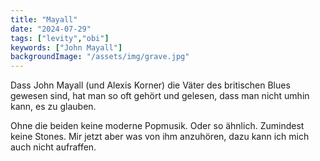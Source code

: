 ```yaml
---
title: "Mayall"
date: "2024-07-29"
tags: ["levity","obi"]
keywords: ["John Mayall"]
backgroundImage: "/assets/img/grave.jpg"
---
```

Dass John Mayall (und Alexis Korner) die Väter des britischen Blues gewesen sind, hat man so oft gehört und gelesen, dass man nicht umhin kann, es zu glauben.

Ohne die beiden keine moderne Popmusik. Oder so ähnlich. Zumindest keine Stones. Mir jetzt aber was von ihm anzuhören, dazu kann ich mich auch nicht aufraffen.